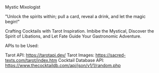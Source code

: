 Mystic Mixologist

"Unlock the spirits within; pull a card, reveal a drink, and let the magic begin!"

Crafting Cocktails with Tarot Inspiration. Imbibe the Mystical, Discover the Spirit of Libations, and Let Fate Guide Your Gastronomic Adventure.

APIs to be Used:

Tarot API: https://tarotapi.dev/
Tarot Images: https://sacred-texts.com/tarot/index.htm
Cocktail Database API: https://www.thecocktaildb.com/api/json/v1/1/random.php
